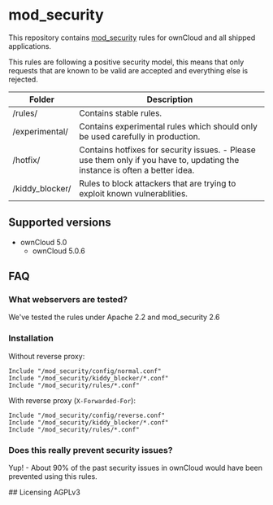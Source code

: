 mod_security
============
This repository contains [mod_security](https://modsecurity.org/) rules for ownCloud and all shipped applications.

This rules are following a positive security model, this means that only requests that are known to be valid are accepted and everything else is rejected.

| Folder | Description |
|-----|------------|
| /rules/ | Contains stable rules.
| /experimental/ | Contains experimental rules which should only be used carefully in production.
| /hotfix/ | Contains hotfixes for security issues. - Please use them only if you have to, updating the instance is often a better idea.
| /kiddy_blocker/ | Rules to block attackers that are trying to exploit known vulnerablities.

## Supported versions
- ownCloud 5.0
  - ownCloud 5.0.6

## FAQ
### What webservers are tested?
We've tested the rules under Apache 2.2 and mod_security 2.6

### Installation

Without reverse proxy:
```
Include "/mod_security/config/normal.conf"
Include "/mod_security/kiddy_blocker/*.conf"
Include "/mod_security/rules/*.conf"
```

With reverse proxy (``X-Forwarded-For``):
```
Include "/mod_security/config/reverse.conf"
Include "/mod_security/kiddy_blocker/*.conf"
Include "/mod_security/rules/*.conf"
```

### Does this really prevent security issues?
Yup! - About 90% of the past security issues in ownCloud would have been prevented using this rules.

## Licensing
AGPLv3